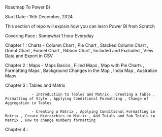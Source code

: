 Roadmap To Power BI

Start Date : 15th December, 2024 

This section of repo will explain how you can learn Power BI from Scratch

Covering Pace : Somewhat 1 hour Everyday


Chapter 1 : Charts 
                - Column Chart , Pie Chart , Stacked Column Chart , Donut Chart , Funnel Chart , Ribbon Chart , Included and Excluded , View Data and Export in CSV
                
Chapter 2 : Maps 
                - Maps Basics , Filled Maps , Map with Pie Charts , Formatting Maps , Background Changes in the Map , India Map , Australian Maps

Chapter 3 : Tables and Matrix

                - Introduction to Tables and Matrix , Creating a Table , Formatting of Style , Applying Conditional Formatting , Change of Aggregation in Tables

                - Creating a Matrix , Applying Conditional Formatting in Matrix , Create Hierarchies in Matrix , Add Totals and Sub Totals in Matrix , How to change numbers formatting
Chapter 4 : 

    